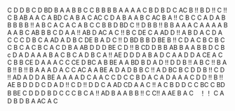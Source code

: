 C
D
D
B
C
D
BD
B
A
A
B
B
C
C
B
B
B
B
A
A
A
A
C
B
D
B
D
C
AC
B !!
B
D !!
C !!
C
B
AB
A
A
C
A
BD
C
A
B
A
C
AC
C
D
A
B
A
A
B
C
AC
B
A !!
C
B
C
C
A
D
A
B
B
B
B
B !!
A
B
C
A
C
A
C
A
B
C
C
B
B
D
BD
C !!
D
B
B !!
B
B
A
A
A
C
A
A
A
A
B
A
A
B
C
AB
B
B
C
D
A
A !!
AB
D
AC
A
C !!
B
C
DE
C
A
AD
D !!
A
B
D
A
C
D
A
C
C
C
D
B
C
A
AD
A
D
B
C
DE
B
A
D
C !!
D
BD
B
B
D
BE
B !!
C
D
A
C
B
C
B
C
C
B
C
A
C
B
C
A
C
D
B
A
AB
D
D
D
BE
C
D !!
B
CD
D
B
B
AB
B
A
A
B
B
D
C
B
c
D
A
D
A
A
A
B
A
C
B
C
A
D
B
C
A !!
AE
D
D
D
A
B
A
D
C
A
A
D
D
A
CE
A
C
C
B
B
CE
D
A
A
A
C
C
CE
D
BC
A
B
BE
A
A
BD
B
D
A
D !!
D
D
B !!
A
B
C !!
B
A
B !!
B !!
B
A
A
A
D
A
C
C
AC
A
A
BE
A
D
A
D
B
B
C !!
A
D
BC
B
C
D
D
B !!
C
D !!
AD
A
D
D
A
BE
A
A
A
A
D
C
A
A
C
C
D
C
C
B
D
A
C
A
D
A
A
A
C
D
D !!
B !!
AE
B
D
D
D
C
D
A
D !!
C
D !!
D
D
C
A
AD
CD
A
A
C !!
A
C
B
D
D
C
C
BC
C
BD
B
BE
C
D
D
D
B
D
C
C
C
B
C
A !!
AD
B
A
A
B
B !!
C
C!!
A
AE
B
A
C　！！
C
A
D
B
D
B
A
AC
A
C
